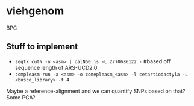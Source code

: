 # viehgenom
BPC


## Stuff to implement
 - `seqtk cutN -n <asm> | calN50.js -L 2770686122 -` #based off sequence length of ARS-UCD2.0
 - `compleasm run -a <asm> -o comepleasm_<asm> -l cetartiodactyla -L <busco_library> -t 4`

Maybe a reference-alignment and we can quantify SNPs based on that?
Some PCA?
